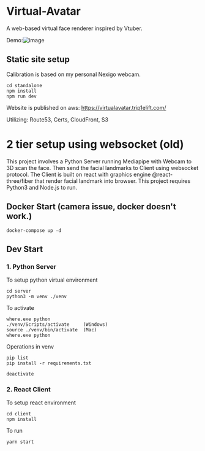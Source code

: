 # Virtual-Avatar
A web-based virtual face renderer inspired by Vtuber.

Demo:![image](https://user-images.githubusercontent.com/43707388/156492954-dfb869b6-b473-4e2e-aabd-35ea9e3f5be6.png)


## Static site setup
Calibration is based on my personal Nexigo webcam.
```
cd standalone
npm install
npm run dev
```
Website is published on aws: https://virtualavatar.trip1elift.com/

Utilizing: Route53, Certs, CloudFront, S3

# 2 tier setup using websocket (old)
This project involves a Python Server running Mediapipe with Webcam to 3D scan the face. Then send the facial landmarks to Client using websocket protocol. The Client is built on react with graphics engine @react-three/fiber that render facial landmark into browser. This project requires Python3 and Node.js to run.

## Docker Start (camera issue, docker doesn't work.)
```console
docker-compose up -d 
```

## Dev Start
### 1. Python Server
To setup python virtual environment
```console
cd server
python3 -m venv ./venv
```

To activate
```console
where.exe python
./venv/Scripts/activate     (Windows)
source ./venv/bin/activate  (Mac)
where.exe python
```

Operations in venv
```console
pip list
pip install -r requirements.txt
```

```console
deactivate
```

### 2. React Client
To setup react environment
```console
cd client
npm install
```

To run
```console
yarn start
```
